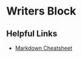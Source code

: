 
# Writers Block




## Helpful Links
- [Markdown Cheatsheet](https://github.com/adam-p/markdown-here/wiki/Markdown-Cheatsheet)
